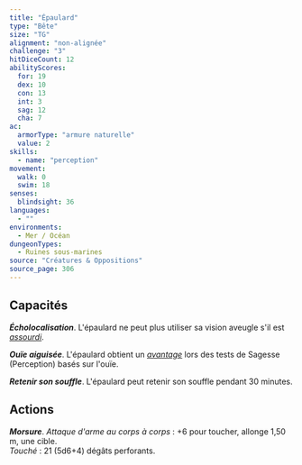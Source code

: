 ```yaml
---
title: "Épaulard"
type: "Bête"
size: "TG"
alignment: "non-alignée"
challenge: "3"
hitDiceCount: 12
abilityScores:
  for: 19
  dex: 10
  con: 13
  int: 3
  sag: 12
  cha: 7
ac: 
  armorType: "armure naturelle"
  value: 2
skills: 
  - name: "perception"
movement: 
  walk: 0
  swim: 18
senses: 
  blindsight: 36
languages: 
  - ""
environments:
  - Mer / Océan
dungeonTypes:
  - Ruines sous-marines
source: "Créatures & Oppositions"
source_page: 306
---
```

## Capacités
_**Écholocalisation**_. L'épaulard ne peut plus utiliser sa vision aveugle s'il est [_assourdi_](/gerer-la-sante-du-personnage/#assourdi).

_**Ouïe aiguisée**_. L'épaulard obtient un [_avantage_](/utiliser-les-caracteristiques/#avantage-et-desavantage) lors des tests de Sagesse (Perception) basés sur l'ouïe.

_**Retenir son souffle**_. L'épaulard peut retenir son souffle pendant 30 minutes.

## Actions
_**Morsure**_. _Attaque d'arme au corps à corps_ : +6 pour toucher, allonge 1,50 m, une cible.  
_Touché_ : 21 (5d6+4) dégâts perforants.
